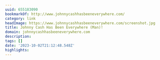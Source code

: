 ```yaml
---
uuid: 655183090
bookmarkOf: http://www.johnnycashhasbeeneverywhere.com/
category: link
headImage: https://www.johnnycashhasbeeneverywhere.com/screenshot.jpg
title: Johnny Cash Has Been Everywhere (Man)!
domain: johnnycashhasbeeneverywhere.com
description: 
tags: []
date: '2023-10-02T21:12:48.548Z'
highlights: 
---
```




